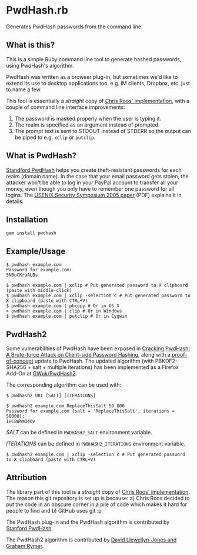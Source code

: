 # PwdHash.rb

Generates PwdHash passwords from the command line.

## What is this?

This is a simple Ruby command line tool to generate hashed passwords, using PwdHash's algorithm.

PwdHash was written as a browser plug-in, but sometimes we'd like to extend its use to desktop applications too. e.g. IM clients, Dropbox, etc. just to name a few.

This tool is essentially a *straight* copy of [Chris Roos' implementation][chris-roos-impl], with a couple of command line interface improvements:

1. The password is masked properly when the user is typing it.
2. The realm is specified as an argument instead of prompted.
3. The prompt text is sent to STDOUT instead of STDERR so the output can be piped to e.g. `xclip` or `putclip`.

## What is PwdHash?

[Standford PwdHash][stanford-pwdhash] helps you create theft-resistant passwords for each realm (domain name). In the case that your email password gets stolen, the attacker won't be able to log in your PayPal account to transfer all your money, even though you only have to remember one password for all logins. The [USENIX Security Symposium 2005 paper][usenix-paper] (PDF) explains it in details.

## Installation

    gem install pwdhash

## Example/Usage

    $ pwdhash example.com
    Password for example.com:
    5NBoCKraALBs

    $ pwdhash example.com | xclip # Put generated password to X clipboard (paste with middle-click)
    $ pwdhash example.com | xclip -selection c # Put generated password to X clipboard (paste with CTRL+V)
    $ pwdhash example.com | pbcopy # Or in OS X
    > pwdhash example.com | clip # Or in Windows
    $ pwdhash example.com | putclip # Or in Cygwin

## PwdHash2

Some vulnerabilities of PwdHash have been exposed in [Cracking PwdHash: A Brute-force Attack on Client-side Password Hashing][cracking-pwdhash], along with a [proof-of-concept][pwdhash-poc] update to PwdHash. The updated algorithm (with PBKDF2-SHA256 + salt + multiple iterations) has been implemented as a Firefox Add-On at [GWuk/PwdHash2][gwuk-pwdhash2].

The corresponding algorithm can be used with:

    $ pwdhash2 URI [SALT] [ITERATIONS]

    $ pwdhash2 example.com ReplaceThisSalt 50_000
    Password for example.com (salt = 'ReplaceThisSalt', iterations = 50000):
    IHC8WhmO40v

*SALT* can be defined in `PWDHASH2_SALT` environment variable.

*ITERATIONS* can be defined in `PWDHASH2_ITERATIONS` environment variable.

    $ pwdhash2 example.com | xclip -selection c # Put generated password to X clipboard (paste with CTRL+V)

## Attribution

The library part of this tool is a *straight* copy of [Chris Roos' implementation][chris-roos-impl]. The reason this git repository is set up is because: a) Chris Roos decided to put the code in an obscure corner in a pile of code which makes it hard for people to find and b) GitHub uses git :p

The PwdHash plug-in and the PwdHash algorithm is contributed by [Stanford PwdHash][stanford-pwdhash].

The PwdHash2 algorithm is contributed by [David Llewellyn-Jones and Graham Rymer][pwdhash-poc].

[chris-roos-impl]: http://chrisroos.co.uk/blog/2007-04-11-getting-to-grips-with-pwdhash
[stanford-pwdhash]: http://pwdhash.com
[usenix-paper]: http://crypto.stanford.edu/PwdHash/pwdhash.pdf
[cracking-pwdhash]: https://www.researchgate.net/publication/316267246_Cracking_PwdHash_A_Bruteforce_Attack_on_Client-side_Password_Hashing
[pwdhash-poc]: https://github.com/llewelld/pwdhash-poc
[gwuk-pwdhash2]: https://github.com/GWuk/PwdHash2/
